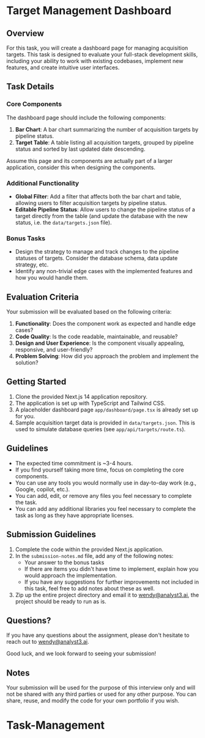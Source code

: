 # Target Management Dashboard

## Overview

For this task, you will create a dashboard page for managing acquisition targets. This task is designed to evaluate your full-stack development skills, including your ability to work with existing codebases, implement new features, and create intuitive user interfaces.

## Task Details

### Core Components

The dashboard page should include the following components:

1. **Bar Chart**: A bar chart summarizing the number of acquisition targets by pipeline status.
2. **Target Table**: A table listing all acquisition targets, grouped by pipeline status and sorted by last updated date descending.

Assume this page and its components are actually part of a larger application, consider this when designing the components.

### Additional Functionality

- **Global Filter**: Add a filter that affects both the bar chart and table, allowing users to filter acquisition targets by pipeline status.
- **Editable Pipeline Status**: Allow users to change the pipeline status of a target directly from the table (and update the database with the new status, i.e. the `data/targets.json` file).

### Bonus Tasks

- Design the strategy to manage and track changes to the pipeline statuses of targets. Consider the database schema, data update strategy, etc.
- Identify any non-trivial edge cases with the implemented features and how you would handle them.

## Evaluation Criteria

Your submission will be evaluated based on the following criteria:

1. **Functionality**: Does the component work as expected and handle edge cases?
2. **Code Quality**: Is the code readable, maintainable, and reusable?
3. **Design and User Experience**: Is the component visually appealing, responsive, and user-friendly?
4. **Problem Solving**: How did you approach the problem and implement the solution?

## Getting Started

1. Clone the provided Next.js 14 application repository.
2. The application is set up with TypeScript and Tailwind CSS.
3. A placeholder dashboard page `app/dashboard/page.tsx` is already set up for you.
4. Sample acquisition target data is provided in `data/targets.json`. This is used to simulate database queries (see `app/api/targets/route.ts`).

## Guidelines

- The expected time commitment is ~3-4 hours.
- If you find yourself taking more time, focus on completing the core components.
- You can use any tools you would normally use in day-to-day work (e.g., Google, copilot, etc.).
- You can add, edit, or remove any files you feel necessary to complete the task.
- You can add any additional libraries you feel necessary to complete the task as long as they have appropriate licenses.

## Submission Guidelines

1. Complete the code within the provided Next.js application.
2. In the `submission-notes.md` file, add any of the following notes:
   - Your answer to the bonus tasks
   - If there are items you didn't have time to implement, explain how you would approach the implementation.
   - If you have any suggestions for further improvements not included in this task, feel free to add notes about these as well.
3. Zip up the entire project directory and email it to wendy@analyst3.ai, the project should be ready to run as is.

## Questions?

If you have any questions about the assignment, please don't hesitate to reach out to wendy@analyst3.ai.

Good luck, and we look forward to seeing your submission!

## Notes

Your submission will be used for the purpose of this interview only and will not be shared with any third parties or used for any other purpose. You can share, reuse, and modify the code for your own portfolio if you wish.
# Task-Management
